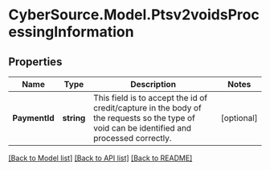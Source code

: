 # CyberSource.Model.Ptsv2voidsProcessingInformation
## Properties

Name | Type | Description | Notes
------------ | ------------- | ------------- | -------------
**PaymentId** | **string** | This field is to accept the id of credit/capture in the body of the requests so the type of void can be identified and processed correctly. | [optional] 

[[Back to Model list]](../README.md#documentation-for-models) [[Back to API list]](../README.md#documentation-for-api-endpoints) [[Back to README]](../README.md)

